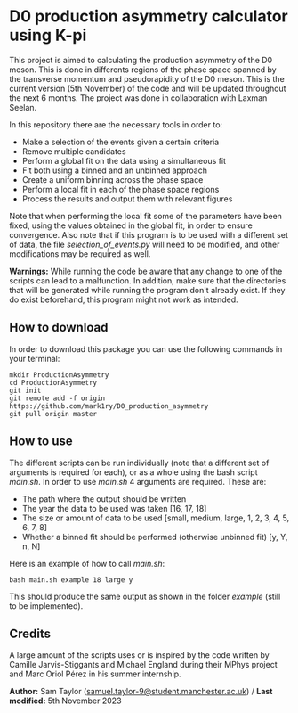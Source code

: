# D0 production asymmetry calculator using K-pi
This project is aimed to calculating the production asymmetry of the D0 meson. This is done in differents regions of the phase space spanned by the transverse momentum and pseudorapidity of the D0 meson. This is the current version (5th November) of the code and will be updated throughout the next 6 months. The project was done in collaboration with Laxman Seelan.

In this repository there are the necessary tools in order to:
 - Make a selection of the events given a certain criteria
 - Remove multiple candidates
 - Perform a global fit on the data using a simultaneous fit
 - Fit both using a binned and an unbinned approach
 - Create a uniform binning across the phase space
 - Perform a local fit in each of the phase space regions
 - Process the results and output them with relevant figures

Note that when performing the local fit some of the parameters have been fixed, using the values obtained in the global fit, in order to ensure convergence. Also note that if this program is to be used with a different set of data, the file *selection_of_events.py* will need to be modified, and other modifications may be required as well.

**Warnings:**
While running the code be aware that any change to one of the scripts can lead to a malfunction. In addition, make sure that the directories that will be generated while running the program don't already exist. If they do exist beforehand, this program might not work as intended.

## How to download
In order to download this package you can use the following commands in your terminal:
```
mkdir ProductionAsymmetry
cd ProductionAsymmetry
git init
git remote add -f origin https://github.com/mark1ry/D0_production_asymmetry
git pull origin master
```

## How to use
The different scripts can be run individually (note that a different set of arguments is required for each), or as a whole using the bash script *main.sh*.
In order to use *main.sh* 4 arguments are required. These are:
- The path where the output should be written
- The year the data to be used was taken [16, 17, 18]
- The size or amount of data to be used [small, medium, large, 1, 2, 3, 4, 5, 6, 7, 8]
- Whether a binned fit should be performed (otherwise unbinned fit) [y, Y, n, N]

Here is an example of how to call *main.sh*:
```
bash main.sh example 18 large y
```
This should produce the same output as shown in the folder *example* (still to be implemented).
## Credits
A large amount of the scripts uses or is inspired by the code written by Camille Jarvis-Stiggants and Michael England during their MPhys project and Marc Oriol Pérez in his summer internship.


**Author:** Sam Taylor (samuel.taylor-9@student.manchester.ac.uk) / **Last modified:** 5th November 2023
